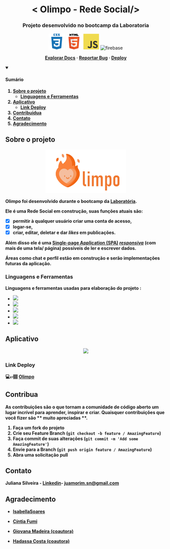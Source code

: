 
<h1 align="center">< Olimpo - Rede Social/> </h1>
<h3 align="center"> Projeto desenvolvido no bootcamp da Laboratoria </h3>
<p align="center">
<img src="https://raw.githubusercontent.com/devicons/devicon/master/icons/css3/css3-plain-wordmark.svg" alt="css3"  width="50" height="50"/>
<img src="https://raw.githubusercontent.com/devicons/devicon/master/icons/html5/html5-original-wordmark.svg" alt="html5"  width="50" height="50"/>
<img src="https://raw.githubusercontent.com/devicons/devicon/master/icons/javascript/javascript-original.svg" alt="javascript" width="50" height="50"/>
<img src="https://www.vectorlogo.zone/logos/firebase/firebase-icon.svg" alt="firebase" width="50" height="50"/> 
</p>

<p align="center"> 
<a href="https://github.com/JulianaAmoriN/Olimpo"><strong>Explorar Docs</a>
    ·
<a href="https://github.com/JulianaAmoriN/Olimpo/issues">Reportar Bug</a>
 ·
<a href="https://rede-social-db4df.web.app/">Deploy</a>
</p>

<details open="open">
  <summary><h4>Sumário</h4></summary>
  <ol>
    <li>
      <a href="#sobre-o-projeto">Sobre o projeto</a>
      <ul>
        <li><a href="#linguagens-e-ferramentas">Linguagens e Ferramentas</a></li>
      </ul>
    </li>
    <li>
      <a href="#aplicativo">Aplicativo</a> 
       <ul>
        <li><a href="#link-deploy">Link Deploy</a></li>
      </ul>
    </li>
    <li><a href="#contribua">Contribuidua</a></li>
    <li><a href="#contato">Contato</a></li>
    <li><a href="#agradecimento">Agradecimento</a></li>
  </ol>
</details>

## Sobre o projeto
<p align="center">
<img src="https://github.com/JulianaAmoriN/Olimpo/blob/master/src/images/olimpo.png?raw=true" width="50%" height="50%">
</p>

**Olimpo** foi  desenvolvido durante o **bootcamp da  [Laboratória](https://www.laboratoria.la/br)**. 

Ele é uma  Rede Social em construção, suas funções atuais são:

 - [x] permitir à qualquer usuário criar uma conta de acesso,   
 - [x] logar-se,
 - [x] criar, editar, deletar e dar  _likes_ em publicações.
 
 Além disso ele é uma [Single-page Application (SPA)](https://pt.wikipedia.org/wiki/Aplicativo_de_p%C3%A1gina_%C3%BAnica)  [_responsiva_](https://github.com/Laboratoria/curricula-js/tree/master/topics/css/02-responsive) (com mais de uma tela/ página) possíveis de **ler e escrever dados.**

Áreas como chat e perfil estão em construção e serão implementações futuras da aplicação. 

### Linguagens e Ferramentas 
Linguagens e ferramentas usadas para elaboração do projeto : 
* [<img  src="https://img.shields.io/static/v1?label=CSS&message=3&color=0368FF"/>
 ](https://developer.mozilla.org/pt-BR/docs/Web/CSS)
* [<img  src="https://img.shields.io/static/v1?label=Html&message=5&color=FF7C03"/>
](https://developer.mozilla.org/pt-BR/docs/Web/HTML)
* [<img  src="https://img.shields.io/static/v1?label=JavaScript&message=JS&color=FFF603"/>
 ](https://developer.mozilla.org/pt-BR/docs/Learn/JavaScript)
 * [<img  src="https://img.shields.io/static/v1?label=Trello&message=Agile|Kanban&color=0368FF"/>
 ](https://trello.com/)
  * [<img  src="https://img.shields.io/static/v1?label=Firebase&message=Google&color=FF1616"/>
 ](https://firebase.google.com/?hl=pt-br)
  


## Aplicativo
<p align="center">
<img src="https://github.com/JulianaAmoriN/Olimpo/blob/master/src/images/readme/girTelaOlimpo.gif?raw=true" >
</p>

### Link Deploy
💻👉🏽 [Olimpo ](https://rede-social-db4df.web.app/)

## Contribua

As contribuições são o que tornam a comunidade de código aberto um lugar incrível para aprender, inspirar e criar. Quaisquer contribuições que você fizer são ** muito apreciadas **.

1. Faça um fork do projeto
2. Crie seu Feature Branch (`git checkout -b feature / AmazingFeature`)
3. Faça commit de suas alterações (`git commit -m 'Add some AmazingFeature'`)
4. Envie para a Branch (`git push origin feature / AmazingFeature`)
5. Abra uma solicitação pull

## Contato

Juliana Silveira - [Linkedin](https://www.linkedin.com/in/juliana-silveira-nascimento/)- juamorim.sn@gmail.com

## Agradecimento

 - [IsabellaSoares ](https://github.com/IsabellaSoares)
 
 - [Cíntia Fumi](https://github.com/cintiafumi)
 
 - [Giovana Madeira (coautora)](https://github.com/giomadeira)
 
 - [Hadassa Costa (coautora)](https://github.com/Costahadassa)
